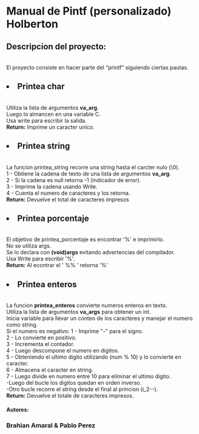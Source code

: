 <h1> Manual de Pintf (personalizado) Holberton </h1>

<h2>Descripcion del proyecto:</h2><br>
El proyecto consiste en hacer parte del "printf" siguiendo ciertas pautas.<br>

<h2><li> Printea char</h2></li><br>
Utiliza la lista de argumentos <strong>va_arg</strong>.<br>
Luego lo almancen en una variable C.<br>
Usa write para escribir la salida.<br>
<strong>Return:</strong> Imprime un caracter unico.

<h2> <li>Printea string </li></h2><br>
La funcion printea_string recorre una string hasta el carcter nulo (\0).<br>
 1 - Obtiene la cadena de texto de una lista de argumentos <strong>va_arg</strong>.<br>
 2 - Si la cadena es null retorna -1 (indicador de error).<br>
 3 - Imprime la cadena usando Write.<br>
 4 - Cuenta el numero de caracteres y los retorna.<br>
<strong> Return:</strong> Devuelve el total de caracteres impresos

<h2><li> Printea porcentaje</h2></li><br>
El objetivo de printea_porcentaje es encontrar '%' e imprimirlo.<br>
No se utiliza args.<br>
Se lo declara con <strong>(void)args</strong> evitando advertencias del compilador.<br>
Usa Write para escribir '%'.<br>
<strong> Return:</strong> Al econtrar el ' %% ' retorna '%' 

<h2><li> Printea enteros</h2></li><br>
La funcion <strong>printea_enteros</strong> convierte numeros enteros en texto.<br>
Utiliza la lista de argumentos <strong>va_args</strong> para obtener un int.<br>
Inicia variable para llevar un conteo de los caracteres y manejar el numero como string.<br>
Si el numero es negativo:
1 - Imprime "-" para el signo.<br>
2 - Lo convierte en positivo.<br>
3 - Incrementa el contador.<br>
4 - Luego descompone el numero en digitos.<br>
5 - Obteniendo el ultimo digito utilizando (num % 10) y lo convierte en caracter.<br>
6 - Almacena el caracter en string.<br>
7 - Luego divide en numero entre 10 para eliminar el ultimo digito.<br>
-Luego del bucle los digitos quedan en orden inverso.<br>
-Otro bucle recorre el string desde el final al princion (i_2--).<br>
<strong>Return:</strong> Devuelve el totale de caracteres impresos.<br>
<h4>Autores:</h4> <h3>Brahian Amaral & Pablo Perez </h3>

